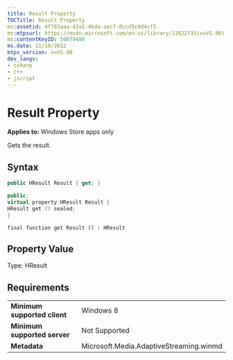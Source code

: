 ```yaml
---
title: Result Property
TOCTitle: Result Property
ms:assetid: 4f783aaa-42a1-4bda-aec7-0ccd5c6d4cf5
ms:mtpsurl: https://msdn.microsoft.com/en-us/library/JJ822733(v=VS.90)
ms:contentKeyID: 50079488
ms.date: 11/19/2012
mtps_version: v=VS.90
dev_langs:
- csharp
- c++
- jscript
---
```


# Result Property

**Applies to:** Windows Store apps only

Gets the result.

## Syntax

``` csharp
public HResult Result { get; }
```

``` c++
public:
virtual property HResult Result {
HResult get () sealed;
}
```

``` jscript
final function get Result () : HResult
```

## Property Value

Type: HResult

## Requirements

|||
|--- |--- |
|**Minimum supported client**|Windows 8|
|**Minimum supported server**|Not Supported|
|**Metadata**|Microsoft.Media.AdaptiveStreaming.winmd|


